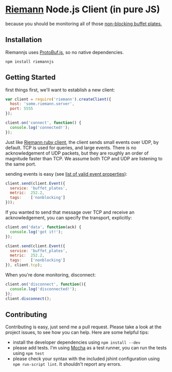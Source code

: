 # [Riemann](http://aphyr.github.com/riemann/) Node.js Client (in pure JS)

because you should be monitoring all of those [non-blocking buffet plates.](http://www.infinitelooper.com/?v=-sfZqL4Plxc&p=n#/242;267)


## Installation

Riemannjs uses [ProtoBuf.js](https://github.com/dcodeIO/ProtoBuf.js), so no native dependencies.

```
npm install riemannjs
```

## Getting Started

first things first, we'll want to establish a new client:

```js
var client = require('riemann').createClient({ 
  host: 'some.riemann.server', 
  port: 5555 
});

client.on('connect', function() { 
  console.log('connected!');
});
```

Just like [Riemann ruby client](https://github.com/aphyr/riemann-ruby-client), the client sends small events over UDP, by default. TCP is used for queries, and large events. There is no acknowledgement of UDP packets, but they are roughly an order of magnitude faster than TCP. We assume both TCP and UDP are listening to the same port.

sending events is easy (see [list of valid event properties](http://aphyr.github.com/riemann/concepts.html)):

```js
client.send(client.Event({
  service: 'buffet_plates',
  metric:  252.2,
  tags:    ['nonblocking']
}));
```

If you wanted to send that message over TCP and receive an acknowledgement, you can specify the transport, explicitly:

```js
client.on('data', function(ack) { 
  console.log('got it!');
});

client.send(client.Event({
  service: 'buffet_plates',
  metric:  252.2,
  tags:    ['nonblocking']
}), client.tcp);
```

When you're done monitoring, disconnect:

```js
client.on('disconnect', function(){ 
  console.log('disconnected!');
});
client.disconnect();
```


## Contributing

Contributing is easy, just send me a pull request. Please take a look at the project issues, to see how you can help. Here are some helpful tips:

- install the developer dependencies using `npm install --dev`
- please add tests. I'm using [Mocha](http://visionmedia.github.com/mocha/) as a test runner, you can run the tests using `npm test`
- please check your syntax with the included jshint configuration using `npm run-script lint`. It shouldn't report any errors.

